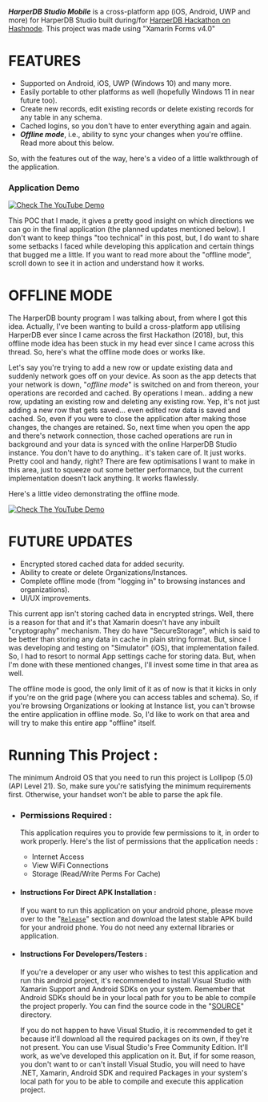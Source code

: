 ***HarperDB Studio Mobile*** is a cross-platform app (iOS, Android, UWP and more) for HarperDB Studio built during/for [HarperDB Hackathon on Hashnode](https://townhall.hashnode.com/announcing-harperdb-hackathon-on-hashnode). This project was made using "Xamarin Forms v4.0"


# FEATURES
- Supported on Android, iOS, UWP (Windows 10) and many more.
- Easily portable to other platforms as well (hopefully Windows 11 in near future too).
- Create new records, edit existing records or delete existing records for any table in any schema.
- Cached logins, so you don't have to enter everything again and again.
- ***Offline mode***, i.e., ability to sync your changes when you're offline. Read more about this below.

So, with the features out of the way, here's a video of a little walkthrough of the application.

### Application Demo
[![Check The YouTube Demo](https://img.youtube.com/vi/FnqcjziSreg/0.jpg)](https://www.youtube.com/watch?v=FnqcjziSreg)


This POC that I made, it gives a pretty good insight on which directions we can go in the final application (the planned updates mentioned below). I don't want to keep things "too technical" in this post, but, I do want to share some setbacks I faced while developing this application and certain things that bugged me a little. If you want to read more about the "offline mode", scroll down to see it in action and understand how it works.


# OFFLINE MODE
The HarperDB bounty program I was talking about, from where I got this idea. Actually, I've been wanting to build a cross-platform app utilising HarperDB ever since I came across the first Hackathon (2018), but, this offline mode idea has been stuck in my head ever since I came across this thread. So, here's what the offline mode does or works like.

Let's say you're trying to add a new row or update existing data and suddenly network goes off on your device. As soon as the app detects that your network is down, "*offline mode*" is switched on and from thereon, your operations are recorded and cached. By operations I mean.. adding a new row, updating an existing row and deleting any existing row. Yep, it's not just adding a new row that gets saved... even edited row data is saved and cached. So, even if you were to close the application after making those changes, the changes are retained. So, next time when you open the app and there's network connection, those cached operations are run in background and your data is synced with the online HarperDB Studio instance. You don't have to do anything.. it's taken care of. It just works. Pretty cool and handy, right? There are few optimisations I want to make in this area, just to squeeze out some better performance, but the current implementation doesn't lack anything. It works flawlessly.

Here's a little video demonstrating the offline mode.

[![Check The YouTube Demo](https://img.youtube.com/vi/05YpbXdVkq8/0.jpg)](https://www.youtube.com/watch?v=05YpbXdVkq8)


# FUTURE UPDATES
- Encrypted stored cached data for added security.
- Ability to create or delete Organizations/Instances.
- Complete offline mode (from "logging in" to browsing instances and organizations).
- UI/UX improvements.

This current app isn't storing cached data in encrypted strings. Well, there is a reason for that and it's that Xamarin doesn't have any inbuilt "cryptography" mechanism. They do have "SecureStorage", which is said to be better than storing any data in cache in plain string format. But, since I was developing and testing on "Simulator" (iOS), that implementation failed. So, I had to resort to normal App settings cache for storing data. But, when I'm done with these mentioned changes, I'll invest some time in that area as well.

The offline mode is good, the only limit of it as of now is that it kicks in only if you're on the grid page (where you can access tables and schema). So, if you're browsing Organizations or looking at Instance list, you can't browse the entire application in offline mode. So, I'd like to work on that area and will try to make this entire app "offline" itself.


# Running This Project :
The minimum Android OS that you need to run this project is Lollipop (5.0) (API Level 21). So, make sure you're satisfying the minimum requirements first. Otherwise, your handset won't be able to parse the apk file.

- ### Permissions Required :
    This application requires you to provide few permissions to it, in order to work properly. Here's the list of permissions that the application needs :
    - Internet Access
    - View WiFi Connections
    - Storage (Read/Write Perms For Cache)
    
- #### Instructions For Direct APK Installation :
    If you want to run this application on your android phone, please move over to the "[`Release`](https://github.com/Xonshiz/HarperDB-Studio-Mobile/releases/)" section and download the latest stable APK build for your android phone. You do not need any external libraries or application.

- #### Instructions For Developers/Testers :
     If you're a developer or any user who wishes to test this application and run this android project, it's recommended to install Visual Studio with Xamarin Support and Android SDKs on your system. Remember that Android SDKs should be in your local path for you to be able to compile the project properly. You can find the source code in the "[SOURCE](https://github.com/Xonshiz/HarperDB-Studio-Mobile/tree/master/src)" directory.

    If you do not happen to have Visual Studio, it is recommended to get it because it'll download all the required packages on its own, if they're not present. You can use Visual Studio's Free Community Edition. It'll work, as we've developed this application on it.
But, if for some reason, you don't want to or can't install Visual Studio, you will need to have .NET, Xamarin, Android SDK and required Packages in your system's local path for you to be able to compile and execute this application project.
